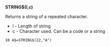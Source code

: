 **STRING$(*l*,*c*)**

Returns a string of a repeated character.

- l - Length of string
- c - Character used.  Can be a code or a string

```ecb2
10 A$=STRING$(22,"A")
```
